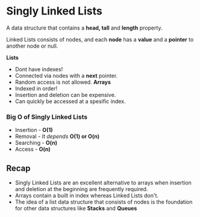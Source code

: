 # Singly Linked Lists

A data structure that contains a **head, tall** and **length** property.

Linked Lists consists of nodes, and each **node** has a **value** and a **pointer** to another node or null.

**Lists**
- Dont have indexes!
- Connected via nodes with a **next** pointer.
- Random access is not allowed.
**Arrays**
- Indexed in order!
- Insertion and deletion can be expensive.
- Can quickly be accessed at a spesific index.

### **Big O** of Singly Linked Lists

- Insertion - **O(1)**
- Removal - *It depends* **O(1) or O(n)**
- Searching - **O(n)**
- Access - **O(n)**

## Recap

- Singly Linked Lists are an excellent alternative to arrays when insertion and deletion at the beginning are frequently required.
- Arrays contain a built in index whereas Linked Lists don't.
- The idea of a list data structure that consists of nodes is the foundation for other data structures like **Stacks** and **Queues**